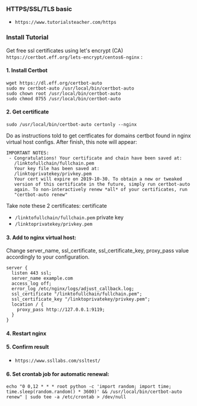 ### HTTPS/SSL/TLS basic 
- `https://www.tutorialsteacher.com/https`

### Install Tutorial
Get free ssl certificates using let's encrypt (CA) `https://certbot.eff.org/lets-encrypt/centos6-nginx` :
#### 1. Install Certbot
```shell
wget https://dl.eff.org/certbot-auto
sudo mv certbot-auto /usr/local/bin/certbot-auto
sudo chown root /usr/local/bin/certbot-auto
sudo chmod 0755 /usr/local/bin/certbot-auto
```

#### 2. Get certificate
```shell
sudo /usr/local/bin/certbot-auto certonly --nginx
```

Do as instructions told to get certficates for domains certbot found in nginx virtual host configs. After finish, this note will appear:

```
IMPORTANT NOTES:
 - Congratulations! Your certificate and chain have been saved at:
   /linktofullchain/fullchain.pem
   Your key file has been saved at:
   /linktoprivatekey/privkey.pem
   Your cert will expire on 2019-10-30. To obtain a new or tweaked
   version of this certificate in the future, simply run certbot-auto
   again. To non-interactively renew *all* of your certificates, run
   "certbot-auto renew"
```   

Take note these 2 certificates:
certificate
- `/linktofullchain/fullchain.pem`
private key
- `/linktoprivatekey/privkey.pem`

#### 3. Add to nginx virtual host:
Change server_name, ssl_certificate, ssl_certificate_key, proxy_pass value accordingly to your configuration.

```
server {
  listen 443 ssl;
  server_name example.com
  access_log off;
  error_log /etc/nginx/logs/adjust_callback.log;
  ssl_certificate "/linktofullchain/fullchain.pem";
  ssl_certificate_key "/linktoprivatekey/privkey.pem";
  location / {
    proxy_pass http://127.0.0.1:9119;
  }
}
```

#### 4. Restart nginx

#### 5. Confirm result 
- `https://www.ssllabs.com/ssltest/`

#### 6. Set crontab job for automatic renewal:
```shell
echo "0 0,12 * * * root python -c 'import random; import time; time.sleep(random.random() * 3600)' && /usr/local/bin/certbot-auto renew" | sudo tee -a /etc/crontab > /dev/null
```
